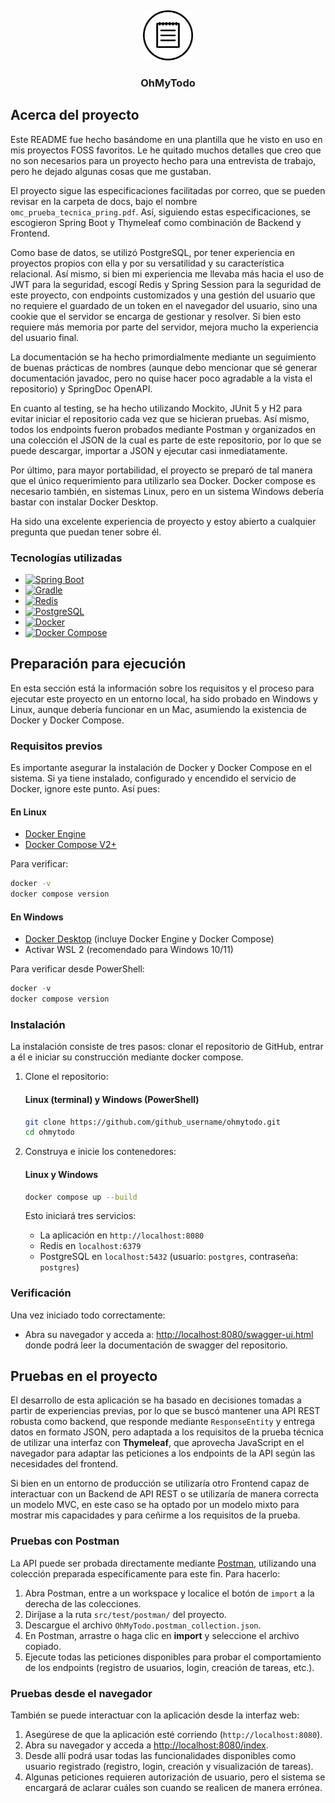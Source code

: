 <!-- Improved compatibility of back to top link: See: https://github.com/othneildrew/Best-README-Template/pull/73 -->

<a id="readme-top"></a>
<br />

<div align="center">
  <a href="https://github.com/Alalilacias/ohmytodo/blob/main/src/main/resources/static/images/todo_icon.png">
    <img src="src/main/resources/static/images/todo_icon.png" alt="Logo" width="80" height="80">
  </a>
<h3 align="center">OhMyTodo</h3>
</div>

## Acerca del proyecto

Este README fue hecho basándome en una plantilla que he visto en uso en mis proyectos FOSS favoritos. Le he quitado muchos detalles que creo que no son necesarios para un proyecto hecho para una entrevista de trabajo, pero he dejado algunas cosas que me gustaban.

El proyecto sigue las especificaciones facilitadas por correo, que se pueden revisar en la carpeta de docs, bajo el nombre `omc_prueba_tecnica_pring.pdf`. Así, siguiendo estas especificaciones, se escogieron Spring Boot y Thymeleaf como combinación de Backend y Frontend.

Como base de datos, se utilizó PostgreSQL, por tener experiencia en proyectos propios con ella y por su versatilidad y su característica relacional. Así mismo, si bien mi experiencia me llevaba más hacia el uso de JWT para la seguridad, escogí Redis y Spring Session para la seguridad de este proyecto, con endpoints customizados y una gestión del usuario que no requiere el guardado de un token en el navegador del usuario, sino una cookie que el servidor se encarga de gestionar y resolver. Si bien esto requiere más memoria por parte del servidor, mejora mucho la experiencia del usuario final.

La documentación se ha hecho primordialmente mediante un seguimiento de buenas prácticas de nombres (aunque debo mencionar que sé generar documentación javadoc, pero no quise hacer poco agradable a la vista el repositorio) y SpringDoc OpenAPI.

En cuanto al testing, se ha hecho utilizando Mockito, JUnit 5 y H2 para evitar iniciar el repositorio cada vez que se hicieran pruebas. Así mismo, todos los endpoints fueron probados mediante Postman y organizados en una colección el JSON de la cual es parte de este repositorio, por lo que se puede descargar, importar a JSON y ejecutar casi inmediatamente.

Por último, para mayor portabilidad, el proyecto se preparó de tal manera que el único requerimiento para utilizarlo sea Docker. Docker compose es necesario también, en sistemas Linux, pero en un sistema Windows debería bastar con instalar Docker Desktop.

Ha sido una excelente experiencia de proyecto y estoy abierto a cualquier pregunta que puedan tener sobre él.

### Tecnologías utilizadas

- [![Spring Boot][SpringBoot-badge]][SpringBoot-url]
- [![Gradle][Gradle-badge]][Gradle-url]
- [![Redis][Redis-badge]][Redis-url]
- [![PostgreSQL][PostgreSQL-badge]][PostgreSQL-url]
- [![Docker][Docker-badge]][Docker-url]
- [![Docker Compose][DockerCompose-badge]][DockerCompose-url]

## Preparación para ejecución

En esta sección está la información sobre los requisitos y el proceso para ejecutar este proyecto en un entorno local, ha sido probado en Windows y Linux, aunque debería funcionar en un Mac, asumiendo la existencia de Docker y Docker Compose.

### Requisitos previos

Es importante asegurar la instalación de Docker y Docker Compose en el sistema. Si ya tiene instalado, configurado y encendido el servicio de Docker, ignore este punto. Así pues:

#### En Linux

- [Docker Engine](https://docs.docker.com/engine/install/)
- [Docker Compose V2+](https://docs.docker.com/compose/install/)

Para verificar:

```bash
docker -v
docker compose version
```

#### En Windows

- [Docker Desktop](https://www.docker.com/products/docker-desktop) (incluye Docker Engine y Docker Compose)
- Activar WSL 2 (recomendado para Windows 10/11)

Para verificar desde PowerShell:

```powershell
docker -v
docker compose version
```

### Instalación

La instalación consiste de tres pasos: clonar el repositorio de GitHub, entrar a él e iniciar su construcción mediante docker compose.

1. Clone el repositorio:

   #### Linux (terminal) y Windows (PowerShell)

   ```bash
   git clone https://github.com/github_username/ohmytodo.git
   cd ohmytodo
   ```

2. Construya e inicie los contenedores:

   #### Linux y Windows

   ```bash
   docker compose up --build
   ```

   Esto iniciará tres servicios:
   - La aplicación en `http://localhost:8080`
   - Redis en `localhost:6379`
   - PostgreSQL en `localhost:5432` (usuario: `postgres`, contraseña: `postgres`)

### Verificación

Una vez iniciado todo correctamente:

- Abra su navegador y acceda a: [http://localhost:8080/swagger-ui.html](http://localhost:8080/swagger-ui.html) donde podrá leer la documentación de swagger del repositorio.

## Pruebas en el proyecto

El desarrollo de esta aplicación se ha basado en decisiones tomadas a partir de experiencias previas, por lo que se buscó mantener una API REST robusta como backend, que responde mediante `ResponseEntity` y entrega datos en formato JSON, pero adaptada a los requisitos de la prueba técnica de utilizar una interfaz con **Thymeleaf**, que aprovecha JavaScript en el navegador para adaptar las peticiones a los endpoints de la API según las necesidades del frontend.

Si bien en un entorno de producción se utilizaría otro Frontend capaz de interactuar con un Backend de API REST o se utilizaría de manera correcta un modelo MVC, en este caso se ha optado por un modelo mixto para mostrar mis capacidades y para ceñirme a los requisitos de la prueba.

### Pruebas con Postman

La API puede ser probada directamente mediante [Postman](https://www.postman.com/), utilizando una colección preparada específicamente para este fin. Para hacerlo:

1. Abra Postman, entre a un workspace y localice el botón de `import` a la derecha de las colecciones.
2. Diríjase a la ruta `src/test/postman/` del proyecto.
3. Descargue el archivo `OhMyTodo.postman_collection.json`.
4. En Postman, arrastre o haga clic en **import** y seleccione el archivo copiado.
5. Ejecute todas las peticiones disponibles para probar el comportamiento de los endpoints (registro de usuarios, login, creación de tareas, etc.).

### Pruebas desde el navegador

También se puede interactuar con la aplicación desde la interfaz web:

1. Asegúrese de que la aplicación esté corriendo (`http://localhost:8080`).
2. Abra su navegador y acceda a [http://localhost:8080/index](http://localhost:8080/index).
3. Desde allí podrá usar todas las funcionalidades disponibles como usuario registrado (registro, login, creación y visualización de tareas).
4. Algunas peticiones requieren autorización de usuario, pero el sistema se encargará de aclarar cuáles son cuando se realicen de manera errónea.

[SpringBoot-badge]: https://img.shields.io/badge/Spring_Boot-6DB33F?style=for-the-badge&logo=springboot&logoColor=white
[SpringBoot-url]: https://spring.io/projects/spring-boot
[Gradle-badge]: https://img.shields.io/badge/Gradle-02303A?style=for-the-badge&logo=gradle&logoColor=white
[Gradle-url]: https://gradle.org/
[Redis-badge]: https://img.shields.io/badge/Redis-DC382D?style=for-the-badge&logo=redis&logoColor=white
[Redis-url]: https://redis.io/
[PostgreSQL-badge]: https://img.shields.io/badge/PostgreSQL-4169E1?style=for-the-badge&logo=postgresql&logoColor=white
[PostgreSQL-url]: https://www.postgresql.org/
[Docker-badge]: https://img.shields.io/badge/Docker-2496ED?style=for-the-badge&logo=docker&logoColor=white
[Docker-url]: https://www.docker.com/
[DockerCompose-badge]: https://img.shields.io/badge/Docker--Compose-384d54?style=for-the-badge&logo=docker&logoColor=white
[DockerCompose-url]: https://docs.docker.com/compose/

